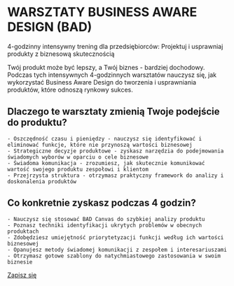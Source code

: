 # WARSZTATY BUSINESS AWARE DESIGN (BAD)
4-godzinny intensywny trening dla przedsiębiorców: Projektuj i usprawniaj produkty z biznesową skutecznością

Twój produkt może być lepszy, a Twój biznes - bardziej dochodowy. Podczas tych intensywnych 4-godzinnych warsztatów nauczysz się, jak wykorzystać Business Aware Design do tworzenia i usprawniania produktów, które odnoszą rynkowy sukces.

## Dlaczego te warsztaty zmienią Twoje podejście do produktu?
	- Oszczędność czasu i pieniędzy - nauczysz się identyfikować i eliminować funkcje, które nie przynoszą wartości biznesowej
	- Strategiczne decyzje produktowe - zyskasz narzędzia do podejmowania świadomych wyborów w oparciu o cele biznesowe
	- Świadoma komunikacja - zrozumiesz, jak skutecznie komunikować wartość swojego produktu zespołowi i klientom
	- Przejrzysta struktura - otrzymasz praktyczny framework do analizy i doskonalenia produktów
## Co konkretnie zyskasz podczas 4 godzin?
	- Nauczysz się stosować BAD Canvas do szybkiej analizy produktu
	- Poznasz techniki identyfikacji ukrytych problemów w obecnych produktach
	- Zdobędziesz umiejętność priorytetyzacji funkcji według ich wartości biznesowej
	- Opanujesz metody świadomej komunikacji z zespołem i interesariuszami
	- Otrzymasz gotowe szablony do natychmiastowego zastosowania w swoim biznesie

 [Zapisz się](https://tidycal.com/maciejjankowski/bad-25-minutes)
